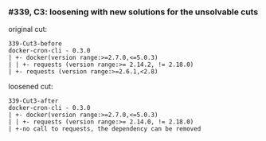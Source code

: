 ### #339, C3: loosening with new solutions for the unsolvable cuts
original cut:


```
339-Cut3-before
docker-cron-cli - 0.3.0
| +- docker(version range:>=2.7.0,<=5.0.3)
| | +- requests (version range:>= 2.14.2, != 2.18.0)
| +- requests (version range:>=2.6.1,<2.8)
```





loosened cut:
```
339-Cut3-after
docker-cron-cli - 0.3.0
| +- docker(version range:>=2.7.0,<=5.0.3)
| | +- requests (version range:>= 2.14.0, != 2.18.0)
| +-no call to requests, the dependency can be removed
```



